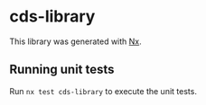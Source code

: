 # cds-library

This library was generated with [Nx](https://nx.dev).

## Running unit tests

Run `nx test cds-library` to execute the unit tests.
